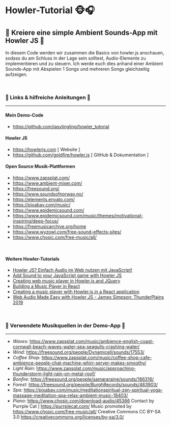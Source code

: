 # Howler-Tutorial 🐵🎧
## 🎵 Kreiere eine simple Ambient Sounds-App mit Howler JS 🎹

In diesem Code werden wir zusammen die Basics von howler.js anschauen, sodass du am Schluss in der Lage sein solltest, Audio-Elemente zu implementieren und zu steuern. Ich werde euch dies anhand einer Ambient Sounds-App mit Abspielen 1 Songs und mehreren Songs gleichzeitig aufzeigen.

<br>

### 🔗 Links & hilfreiche Anleitungen 🔗
---

#### Mein Demo-Code
- https://github.com/jasylingling/howler_tutorial

#### Howler JS
- https://howlerjs.com [ Website ]
- https://github.com/goldfire/howler.js [ GitHub & Dokumentation ]

#### Open Source Musik-Plattformen
- https://www.zapsplat.com/
- https://www.ambient-mixer.com/
- https://freesound.org/
- https://www.soundsofnorway.no/
- https://elements.envato.com/
- https://pixabay.com/music/
- https://www.epidemicsound.com/
- https://www.epidemicsound.com/music/themes/motivational-inspiring/deep-focus/
- https://freemusicarchive.org/home
- https://www.wyzowl.com/free-sound-effects-sites/
- https://www.chosic.com/free-music/all/
 
<br>

#### Weitere Howler-Tutorials
- [Howler JS? Einfach Audio im Web nutzen mit JavaScript!](https://youtu.be/GMBp24YKSac)
- [Add Sound to your JavaScript game with Howler JS](https://youtu.be/hn7MhPt24L4)
- [Creating web music player in Howler.js and JQuery](https://dev.to/jahongir2007/creating-web-music-player-in-howler-js-and-jquery-489l)
- [Building a Music Player in React](https://dev.to/documatic/building-a-music-player-in-react-2aa4)
- [Creating a music player with Howler.js in a React application](https://anathochberg.medium.com/creating-a-music-player-with-howler-js-in-a-react-application-87d3023f5531)
- [Web Audio Made Easy with Howler JS - James Simpson: ThunderPlains 2019](https://youtu.be/TxZMeFHFZmA)

<br>

### 📖 Verwendete Musikquellen in der Demo-App 📖
---
- *Waves:* https://www.zapsplat.com/music/ambience-english-coast-cornwall-beach-waves-water-sea-seagulls-crashing-water/
- *Wind:* https://freesound.org/people/Dynamicell/sounds/17553/
- *Coffee Shop:* https://www.zapsplat.com/music/coffee-shop-cafe-ambience-people-chat-machine-whirr-server-makes-smoothy/
- *Light Rain:* https://www.zapsplat.com/music/approaching-thunderstorm-light-rain-on-metal-roof/
- *Bonfire:* https://freesound.org/people/samararaine/sounds/186316/
- *Forest:* https://freesound.org/people/BurghRecords/sounds/463903/
- *Spa:* https://pixabay.com/music/meditationspiritual-zen-spiritual-yoga-massage-meditation-spa-relax-ambient-music-18403/
- *Piano:* https://www.chosic.com/download-audio/45366
Contact by Purrple Cat | https://purrplecat.com/
Music promoted by https://www.chosic.com/free-music/all/
Creative Commons CC BY-SA 3.0
https://creativecommons.org/licenses/by-sa/3.0/